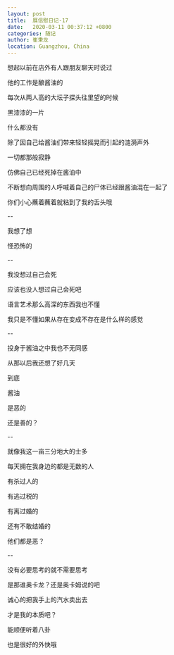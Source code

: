 ```yaml
---
layout: post
title:  展信慰日记-17
date:   2020-03-11 00:37:12 +0800
categories: 随记
author: 崔秉龙
location: Guangzhou, China
---
```





想起以前在店外有人跟朋友聊天时说过

他的工作是酿酱油的

每次从两人高的大坛子探头往里望的时候

黑漆漆的一片

什么都没有

除了因自己给酱油们带来轻轻摇晃而引起的涟漪声外

一切都那般寂静

仿佛自己已经死掉在酱油中

不断想向周围的人呼喊着自己的尸体已经跟酱油混在一起了

你们小心蘸着蘸着就粘到了我的舌头哦

--

我想了想

怪恐怖的

--

我没想过自己会死

应该也没人想过自己会死吧

语言艺术那么高深的东西我也不懂

我只是不懂如果从存在变成不存在是什么样的感觉

--

投身于酱油之中我也不无同感

从那以后我还想了好几天

到底

酱油

是恶的

还是善的？

--

就像我这一亩三分地大的士多

每天拥在我身边的都是无数的人

有杀过人的

有逃过税的

有离过婚的

还有不敢结婚的

他们都是恶？

--

没有必要思考的就不需要思考

是那谁奥卡龙？还是奥卡姆说的吧

诚心的把我手上的汽水卖出去

才是我的本质吧？

能顺便听着八卦

也是很好的外快哦